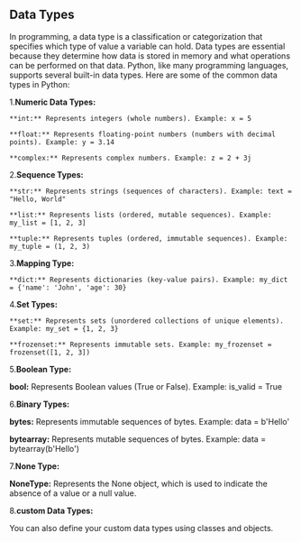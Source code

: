 ## Data Types
In programming, a data type is a classification or categorization that specifies which type of value a variable can hold. Data types are essential because they determine how data is stored in memory and what operations can be performed on that data. Python, like many programming languages, supports several built-in data types. Here are some of the common data types in Python:

1.**Numeric Data Types:**

    **int:** Represents integers (whole numbers). Example: x = 5

    **float:** Represents floating-point numbers (numbers with decimal points). Example: y = 3.14

    **complex:** Represents complex numbers. Example: z = 2 + 3j

2.**Sequence Types:**

    **str:** Represents strings (sequences of characters). Example: text = "Hello, World"

    **list:** Represents lists (ordered, mutable sequences). Example: my_list = [1, 2, 3]

    **tuple:** Represents tuples (ordered, immutable sequences). Example: my_tuple = (1, 2, 3)

3.**Mapping Type:**

    **dict:** Represents dictionaries (key-value pairs). Example: my_dict = {'name': 'John', 'age': 30}

4.**Set Types:**

    **set:** Represents sets (unordered collections of unique elements). Example: my_set = {1, 2, 3}

    **frozenset:** Represents immutable sets. Example: my_frozenset = frozenset([1, 2, 3])

5.**Boolean Type:**

   **bool:** Represents Boolean values (True or False). Example: is_valid = True

6.**Binary Types:**

   **bytes:** Represents immutable sequences of bytes. Example: data = b'Hello'

   **bytearray:** Represents mutable sequences of bytes. Example: data = bytearray(b'Hello')

7.**None Type:**

   **NoneType:** Represents the None object, which is used to indicate the absence of a value or a null value.

8.**custom Data Types:**

  You can also define your custom data types using classes and objects.
